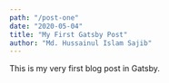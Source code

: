 ```yaml
---
path: "/post-one"
date: "2020-05-04"
title: "My First Gatsby Post"
author: "Md. Hussainul Islam Sajib"
---
```


This is my very first blog post in Gatsby.
